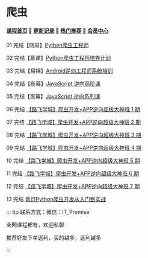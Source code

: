 # 爬虫

#### [**课程首页**](../../README.md) 💖 [**更新记录**](./gxjl-2023.md) 💖 [**热门推荐**](./rmtj.md) 💖 [**会员中心**](./vip.md)

01 完结【网易】[Python爬虫工程师](https://mooc.study.163.com/smartSpec/detail/1202843604.htm)

02 完结【慕课】[Python爬虫工程师培养计划](https://coding.imooc.com/learningpath/route?pathId=23)

03 完结【易锦】[Android逆向工程师系统培训](https://ke.yijincc.com/coursep-66.htm)

04 完结【夜幕】[JavaScript 逆向高阶课](https://apppit6dcs05916.pc.xiaoe-tech.com/detail/p_5e8c273a6be10_BXiUDWQP/6)

05 完结【夜幕】[JavaScript 逆向系列课](https://apppit6dcs05916.pc.xiaoe-tech.com/detail/p_5d9eb71212cbe_Ckzdcjsp/6)

06 完结 [【路飞学城】爬虫开发+APP逆向超级大神班 1 期](https://www.luffycity.com/light-course)

07 完结 [【路飞学城】爬虫开发+APP逆向超级大神班 2 期](https://www.luffycity.com/light-course)

08 完结 [【路飞学城】爬虫开发+APP逆向超级大神班 3 期](https://www.luffycity.com/light-course)

09 完结 [【路飞学城】爬虫开发+APP逆向超级大神班 4 期](https://www.luffycity.com/light-course)

10 完结 [【路飞学城】爬虫开发+APP逆向超级大神班 5 期](https://www.luffycity.com/light-course)

11 完结 [【路飞学城】爬虫开发+APP逆向超级大神班 6 期](https://www.luffycity.com/light-course)

12 完结 [【路飞学城】爬虫开发+APP逆向超级大神班 7 期](https://www.luffycity.com/light-course)

13 完结 [青灯Python爬虫开发从入门到实战](https://ke.qq.com/course/405353#term_id=106050282)

::: tip
联系方式：微信：IT_Promise

全网课程都有，欢迎私聊

推荐好友下单返利，买的越多，返利越多

:::